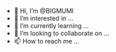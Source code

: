 - 👋 Hi, I’m @BIGMUMI
- 👀 I’m interested in ...
- 🌱 I’m currently learning ...
- 💞️ I’m looking to collaborate on ...
- 📫 How to reach me ...

<!---
BIGMUMI/BIGMUMI is a ✨ special ✨ repository because its `README.md` (this file) appears on your GitHub profile.
You can click the Preview link to take a look at your changes.
--->
